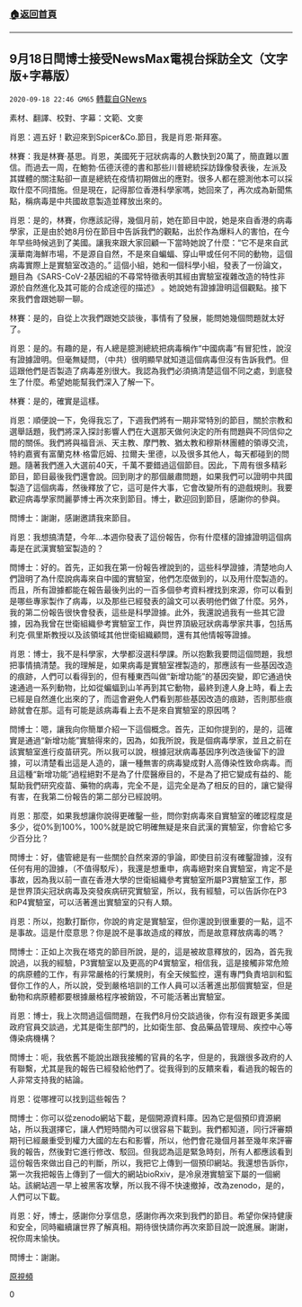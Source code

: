 ###  [:house:返回首頁](https://github.com/ourhimalayas/txt)
---

## 9月18日閆博士接受NewsMax電視台採訪全文（文字版+字幕版）
`2020-09-18 22:46 GM65` [轉載自GNews](https://gnews.org/zh-hant/367686/)

素材、翻譯、校對、字幕：文範、文麥

肖恩：週五好！歡迎來到Spicer&Co.節目，我是肖恩·斯拜塞。

林賽：我是林賽·基思。肖恩，美國死于冠狀病毒的人數快到20萬了，簡直難以置信。而過去一周，在鮑勃·伍德沃德的書和那些川普總統採訪錄像發表後，左派及其媒體的關注點卻一直是總統在疫情初期做出的應對。很多人都在臆測他本可以採取什麼不同措施。但是現在，記得那位香港科學家嗎，她回來了，再次成為新聞焦點，稱病毒是中共國故意製造並釋放出來的。

肖恩：是的，林賽，你應該記得，幾個月前，她在節目中說，她是來自香港的病毒學家，正是由於她8月份在節目中告訴我們的觀點，出於作為爆料人的害怕，在今年早些時候逃到了美國。讓我來跟大家回顧一下當時她說了什麼：“它不是來自武漢華南海鮮市場，不是源自自然，不是來自蝙蝠、穿山甲或任何不同的動物，這個病毒實際上是實驗室改造的。” 這個小組，她和一個科學小組，發表了一份論文，題目為《SARS-CoV-2基因組的不尋常特徵表明其經由實驗室複雜改造的特性非源於自然進化及其可能的合成途徑的描述》 。她說她有證據證明這個觀點。接下來我們會跟她聊一聊。

林賽：是的，自從上次我們跟她交談後，事情有了發展，能問她幾個問題就太好了。

肖恩：是的。有趣的是，有人總是臆測總統把病毒稱作“中國病毒”有冒犯性，說沒有證據證明。但毫無疑問，（中共）很明顯早就知道這個病毒但沒有告訴我們。但這跟他們是否製造了病毒差別很大。我認為我們必須搞清楚這個不同之處，到底發生了什麼。希望她能幫我們深入了解一下。

林賽：是的，確實是這樣。

肖恩：順便說一下，免得我忘了，下週我們將有一期非常特別的節目，關於宗教和選舉話題，我們將深入探討影響人們在大選那天做何決定的所有問題與不同信仰之間的關係。我們將與福音派、天主教、摩門教、猶太教和穆斯林團體的領導交流，特約嘉賓有富蘭克林·格雷厄姆、拉爾夫·里德，以及很多其他人，每天都碰到的問題。隨著我們進入大選前40天，千萬不要錯過這個節目。因此，下周有很多精彩節目，節目最後我們還會說。回到剛才的那個嚴肅問題，如果我們可以證明中共國製造了這個病毒，然後釋放了它，這可是件大事，它會改變所有的遊戲規則。我要歡迎病毒學家閆麗夢博士再次來到節目。博士，歡迎回到節目，感謝你的參與。

閆博士：謝謝，感謝邀請我來節目。

肖恩：我想搞清楚，今年…本週你發表了這份報告，你有什麼樣的證據證明這個病毒是在武漢實驗室製造的？

閆博士：好的。首先，正如我在第一份報告裡說到的，這些科學證據，清楚地向人們證明了為什麼說病毒來自中國的實驗室，他們怎麼做到的，以及用什麼製造的。而且，所有證據都能在報告最後列出的一百多個參考資料裡找到來源，你可以看到是哪些專家製作了病毒，以及那些已經發表的論文可以表明他們做了什麼。另外，我的第二份報告很快會發表，這些是科學證據。此外，我還說過我有一些其它證據，因為我曾在世衛組織參考實驗室工作，與世界頂級冠狀病毒學家共事，包括馬利克·佩里斯教授以及該領域其他世衛組織顧問，還有其他情報等證據。

肖恩：博士，我不是科學家，大學都沒選科學課。所以抱歉我要問這個問題，我想把事情搞清楚。我的理解是，如果病毒是實驗室裡製造的，那應該有一些基因改造的痕跡，人們可以看得到的，但有種東西叫做“新增功能”的基因突變，即它通過快速通過一系列動物，比如從蝙蝠到山羊再到其它動物，最終到達人身上時，看上去已經是自然進化出來的了，而這會避免人們看到那些基因改造的痕跡，否則那些痕跡就會在那。這有可能是該病毒看上去不是來自實驗室的原因嗎？

閆博士：嗯，讓我向你簡單介紹一下這個概念。首先，正如你提到的，是的，這確實是通過“新增功能”實驗得來的，因為，如我所說，我是個病毒學家，並且之前在該實驗室進行疫苗研究。所以我可以說，根據冠狀病毒基因序列改造後留下的證據，可以清楚看出這是人造的，讓一種無害的病毒變成對人高傳染性致命病毒。而且這種“新增功能”過程絕對不是為了什麼醫療目的，不是為了把它變成有益的、能幫助我們研究疫苗、藥物的病毒，完全不是，這完全是為了相反的目的，讓它變得有害，在我第二份報告的第二部分已經說明。

肖恩：那麼，如果我想讓你說得更確鑿一些，問你對病毒來自實驗室的確認程度是多少，從0%到100%，100%就是說它明確無疑是來自武漢的實驗室，你會給它多少百分比？

閆博士：好，儘管總是有一些關於自然來源的爭論，即使目前沒有確鑿證據，沒有任何有用的證據，（不值得駁斥），我還是想重申，病毒絕對來自實驗室，肯定不是事故，因為我以前一直在香港大學的世衛組織參考實驗室所屬P3實驗室工作，那是世界頂尖冠狀病毒及突發疾病研究實驗室，所以，我有經驗，可以告訴你在P3和P4實驗室，可以活著進出實驗室的只有人類。

肖恩：所以，抱歉打斷你，你說的肯定是實驗室，但你還說到很重要的一點，這不是事故。這是什麼意思？你是說不是事故造成的釋放，而是故意釋放病毒的嗎？

閆博士：正如上次我在塔克的節目所說，是的，這是被故意釋放的，因為，首先我說過，以我的經驗，P3實驗室以及更高的P4實驗室，相信我，這是接觸非常危險的病原體的工作，有非常嚴格的行業規則，有全天候監控，還有專門負責培訓和監督你工作的人，所以說，受到嚴格培訓的工作人員可以活著進出那個實驗室，但是動物和病原體都要根據嚴格程序被銷毀，不可能活著出實驗室。

肖恩：博士，我上次問過這個問題，在我們8月份交談過後，你有沒有跟更多美國政府官員交談過，尤其是衛生部門的，比如衛生部、食品藥品管理局、疾控中心等傳染病機構？

閆博士：呃，我依舊不能說出跟我接觸的官員的名字，但是的，我跟很多政府的人有聯繫，尤其是我的報告已經發給他們了。從我得到的反饋來看，看過我的報告的人非常支持我的結論。

肖恩：從哪裡可以找到這些報告？

閆博士：你可以從zenodo網站下載，是個開源資料庫。因為它是個預印資源網站，所以我選擇它，讓人們短時間內可以很容易下載到。我們都知道，同行評審類期刊已經嚴重受到權力大國的左右和影響，所以，他們會花幾個月甚至幾年來評審我的報告，然後對它進行修改、駁回。但我認為這是緊急時刻，所有人都應該看到這份報告來做出自己的判斷，所以，我把它上傳到一個預印網站。我還想告訴你，第一次我把報告上傳到了一個大的網站bioRxiv，是冷泉港實驗室下屬的一個網站。該網站週一早上被黑客攻擊，所以我不得不快速撤掉，改為zenodo，是的，人們可以下載。

肖恩：好，博士，感謝你分享信息，感謝你再次來到我們的節目。希望你保持健康和安全，同時繼續讓世界了解真相。期待很快請你再次來節目說一說進展。謝謝，祝你周末愉快。

閆博士：謝謝。

[原視頻](https://www.youtube.com/watch?v=2aM0vlm0Nfg)

0
